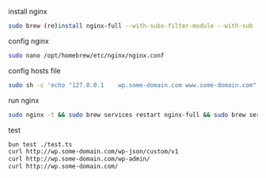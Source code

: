 install nginx

```bash
sudo brew (re)install nginx-full --with-subs-filter-module --with-sub
```

config nginx

```bash
sudo nano /opt/homebrew/etc/nginx/nginx.conf
```

config hosts file

```bash
sudo sh -c 'echo "127.0.0.1    wp.some-domain.com www.some-domain.com" >> /etc/hosts'
```

run nginx

```bash
sudo nginx -t && sudo brew services restart nginx-full && sudo brew services
```

test

```bash
bun test ./test.ts
curl http://wp.some-domain.com/wp-json/custom/v1
curl http://wp.some-domain.com/wp-admin/
curl http://wp.some-domain.com/
```
